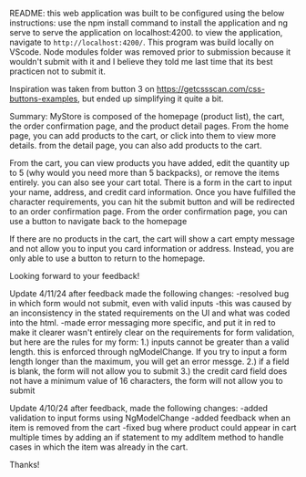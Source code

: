 
README:
this web application was built to be configured using the below instructions:
use the npm install command to install the application and ng serve to serve the application on localhost:4200.
to view the application, navigate to `http://localhost:4200/`.
This program was build locally on VScode. Node modules folder was removed prior to submission because it wouldn't submit with it and I believe they told me last time that its best practicen not to submit it.

Inspiration was taken from button 3 on https://getcssscan.com/css-buttons-examples, but ended up simplifying it quite a bit.

Summary:
MyStore is composed of the homepage (product list), the cart, the order confirmation page, and the product detail pages. From the home page, you can add products to the cart, or click into them to view more details. from the detail page, you can also add products to the cart.

From the cart, you can view products you have added, edit the quantity up to 5 (why would you need more than 5 backpacks), or remove the items entirely. you can also see your cart total. There is a form in the cart to input your name, address, and credit card information. Once you have fulfilled the character requirements, you can hit the submit button and will be redirected to an order confirmation page. From the order confirmation page, you can use a button to navigate back to the homepage

If there are no products in the cart, the cart will show a cart empty message and not allow you to input you card information or address. Instead, you are only able to use a button to return to the homepage.

Looking forward to your feedback!

Update 4/11/24
after feedback made the following changes:
-resolved bug in which form would not submit, even with valid inputs
    -this was caused by an inconsistency in the stated requirements on the UI and what was coded into the html.
    -made error messaging more specific, and put it in red to make it clearer
wasn't entirely clear on the requirements for form validation, but here are the rules for my form:
    1.) inputs cannot be greater than a valid length. this is enforced through ngModelChange. If you try to input a form length longer than the maximum, you will get an error messge.
    2.) if a field is blank, the form will not allow you to submit
    3.) the credit card field does not have a minimum value of 16 characters, the form will not allow you to submit


Update 4/10/24
after feedback, made the following changes:
-added validation to input forms using NgModelChange
-added feedback when an item is removed from the cart
-fixed bug where product could appear in cart multiple times by adding an if statement to my addItem method to handle cases in which the item was already in the cart.

Thanks!
